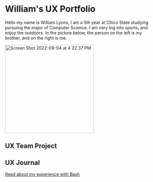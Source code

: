 # William's UX Portfolio


Hello my name is William Lyons, I am a 5th year at Chico State studying pursuing the major of Computer Science. I am very big into sports, and enjoy the outdoors. In the picture below, the person on the left is my brother, and on the right is me.

<img width="291" alt="Screen Shot 2022-09-04 at 4 22 37 PM" src="https://user-images.githubusercontent.com/92234942/188337410-3ab96d3a-f6e7-4aea-b602-c2c5f00edd16.png">


## UX Team Project


## UX Journal

[Read about my experience with Bash](j01/)
